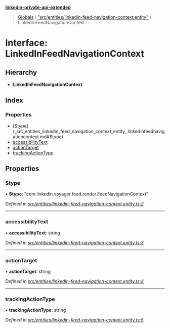 **[linkedin-private-api-extended](../README.md)**

> [Globals](../globals.md) / ["src/entities/linkedin-feed-navigation-context.entity"](../modules/_src_entities_linkedin_feed_navigation_context_entity_.md) / LinkedInFeedNavigationContext

# Interface: LinkedInFeedNavigationContext

## Hierarchy

* **LinkedInFeedNavigationContext**

## Index

### Properties

* [$type](_src_entities_linkedin_feed_navigation_context_entity_.linkedinfeednavigationcontext.md#$type)
* [accessibilityText](_src_entities_linkedin_feed_navigation_context_entity_.linkedinfeednavigationcontext.md#accessibilitytext)
* [actionTarget](_src_entities_linkedin_feed_navigation_context_entity_.linkedinfeednavigationcontext.md#actiontarget)
* [trackingActionType](_src_entities_linkedin_feed_navigation_context_entity_.linkedinfeednavigationcontext.md#trackingactiontype)

## Properties

### $type

•  **$type**: \"com.linkedin.voyager.feed.render.FeedNavigationContext\"

*Defined in [src/entities/linkedin-feed-navigation-context.entity.ts:2](https://github.com/khanhtranngoccva/linkedin-private-api/blob/b1cbdad/src/entities/linkedin-feed-navigation-context.entity.ts#L2)*

___

### accessibilityText

•  **accessibilityText**: string

*Defined in [src/entities/linkedin-feed-navigation-context.entity.ts:3](https://github.com/khanhtranngoccva/linkedin-private-api/blob/b1cbdad/src/entities/linkedin-feed-navigation-context.entity.ts#L3)*

___

### actionTarget

•  **actionTarget**: string

*Defined in [src/entities/linkedin-feed-navigation-context.entity.ts:4](https://github.com/khanhtranngoccva/linkedin-private-api/blob/b1cbdad/src/entities/linkedin-feed-navigation-context.entity.ts#L4)*

___

### trackingActionType

•  **trackingActionType**: string

*Defined in [src/entities/linkedin-feed-navigation-context.entity.ts:5](https://github.com/khanhtranngoccva/linkedin-private-api/blob/b1cbdad/src/entities/linkedin-feed-navigation-context.entity.ts#L5)*
